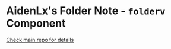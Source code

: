 # AidenLx's Folder Note - `folderv` Component

[Check main repo for details](https://github.com/aidenlx/alx-folder-note)
